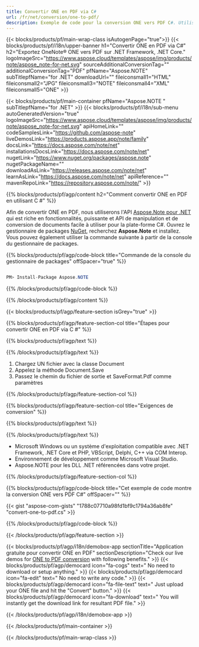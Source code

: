 ```yaml
---
title: Convertir ONE en PDF via C# 
url: /fr/net/conversion/one-to-pdf/ 
description: Exemple de code pour la conversion ONE vers PDF C#. Utilisez le code d'exemple d'API pour les fichiers batch ONE en conversion PDF dans VB.NET, Asp.NET ou toute application basée sur .NET.
---
```


{{< blocks/products/pf/main-wrap-class isAutogenPage="true">}}
{{< blocks/products/pf/i18n/upper-banner h1="Convertir ONE en PDF via C#" h2="Exportez OneNote® ONE vers PDF sur .NET Framework, .NET Core." logoImageSrc="https://www.aspose.cloud/templates/aspose/img/products/note/aspose_note-for-net.svg" sourceAdditionalConversionTag="" additionalConversionTag="PDF" pfName="Aspose.NOTE" subTitlepfName="for .NET" downloadUrl="" fileiconsmall1="HTML" fileiconsmall2="JPG" fileiconsmall3="NOTE" fileiconsmall4="XML" fileiconsmall5="ONE" >}}

{{< blocks/products/pf/main-container pfName="Aspose.NOTE " subTitlepfName="for .NET" >}}
{{< blocks/products/pf/i18n/sub-menu autoGeneratedVersion="true" logoImageSrc="https://www.aspose.cloud/templates/aspose/img/products/note/aspose_note-for-net.svg" apiHomeLink="" codeSamplesLink="https://github.com/aspose-note" liveDemosLink="https://products.aspose.app/note/family" docsLink="https://docs.aspose.com/note/net" installationsDocsLink="https://docs.aspose.com/note/net" nugetLink="https://www.nuget.org/packages/aspose.note" nugetPackageName="" downloadAsLink="https://releases.aspose.com/note/net" learnAsLink="https://docs.aspose.com/note/net" apiReference="" mavenRepoLink="https://repository.aspose.com/note/" >}}

{{% blocks/products/pf/agp/content h2="Comment convertir ONE en PDF en utilisant C #" %}}

Afin de convertir ONE en PDF, nous utiliserons l'API <a href=https://products.aspose.com/note/net>Aspose.Note pour .NET</a> qui est riche en fonctionnalités, puissante et API de manipulation et de conversion de documents facile à utiliser pour la plate-forme C#. Ouvrez le gestionnaire de packages <a href=https://www.nuget.org/packages/aspose.note>NuGet</a>, recherchez <b>Aspose.Note</b> et installez. Vous pouvez également utiliser la commande suivante à partir de la console du gestionnaire de packages.

{{% blocks/products/pf/agp/code-block title="Commande de la console du gestionnaire de packages" offSpacer="true" %}}

```cs

PM> Install-Package Aspose.NOTE

```

{{% /blocks/products/pf/agp/code-block %}}

{{% /blocks/products/pf/agp/content %}}

{{< blocks/products/pf/agp/feature-section isGrey="true" >}}

{{% blocks/products/pf/agp/feature-section-col title="Étapes pour convertir ONE en PDF via C #" %}}

{{% blocks/products/pf/agp/text %}}

{{% /blocks/products/pf/agp/text %}}

1. Chargez UN fichier avec la classe Document
1. Appelez la méthode Document.Save
1. Passez le chemin du fichier de sortie et SaveFormat.Pdf comme paramètres

{{% /blocks/products/pf/agp/feature-section-col %}}

{{% blocks/products/pf/agp/feature-section-col title="Exigences de conversion" %}}

{{% blocks/products/pf/agp/text %}}

{{% /blocks/products/pf/agp/text %}}

- Microsoft Windows ou un système d'exploitation compatible avec .NET Framework, .NET Core et PHP, VBScript, Delphi, C++ via COM Interop.
- Environnement de développement comme Microsoft Visual Studio.
- Aspose.NOTE pour les DLL .NET référencées dans votre projet.

{{% /blocks/products/pf/agp/feature-section-col %}}

{{% blocks/products/pf/agp/code-block title="Cet exemple de code montre la conversion ONE vers PDF C#" offSpacer="" %}}

{{< gist "aspose-com-gists" "1788c07710a98fd1bf9c1794a36ab8fe" "convert-one-to-pdf.cs" >}}

{{% /blocks/products/pf/agp/code-block %}}

{{< /blocks/products/pf/agp/feature-section >}}

<!-- aboutfile Starts -->

{{< blocks/products/pf/agp/i18n/demobox-app sectionTitle="Application gratuite pour convertir ONE en PDF" sectionDescription="Check our live demos for [ONE to PDF conversion](https://products.aspose.app/note/conversion/one-to-pdf) with following benefits." >}}
        {{< blocks/products/pf/agp/democard icon="fa-cogs" text=" No need to download or setup anything." >}}
        {{< blocks/products/pf/agp/democard icon="fa-edit" text=" No need to write any code." >}}
        {{< blocks/products/pf/agp/democard icon="fa-file-text" text=" Just upload your ONE file and hit the \"Convert\" button." >}}
        {{< blocks/products/pf/agp/democard icon="fa-download" text=" You will instantly get the download link for resultant PDF file." >}}
   
{{< /blocks/products/pf/agp/i18n/demobox-app >}}

<!-- aboutfile Ends -->
{{< /blocks/products/pf/main-container >}}
    
{{< /blocks/products/pf/main-wrap-class >}}